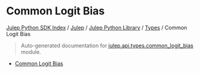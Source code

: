 # Common Logit Bias

[Julep Python SDK Index](../../../README.md#julep-python-sdk-index) / [Julep](../../index.md#julep) / [Julep Python Library](../index.md#julep-python-library) / [Types](./index.md#types) / Common Logit Bias

> Auto-generated documentation for [julep.api.types.common_logit_bias](../../../../../../../julep/api/types/common_logit_bias.py) module.
- [Common Logit Bias](#common-logit-bias)
